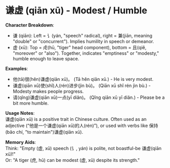 # **谦虚 (qiān xū) - Modest / Humble**

**Character Breakdown**:  
- 谦 (qiān): Left = 讠(yán, "speech" radical), right = 兼(jiān, meaning "double" or "concurrent"). Implies humility in speech or demeanor.  
- 虚 (xū): Top = 虍(hū, "tiger" head component), bottom = 且(qiě, "moreover" or "also"). Together, indicates "emptiness" or "modesty," humble enough to leave space.

**Examples**:  
- 他(tā)很(hěn)谦虚(qiān xū)。 (Tā hěn qiān xū.) - He is very modest.  
- 谦虚(qiān xū)使(shǐ)人(rén)进步(jìn bù)。 (Qiān xū shǐ rén jìn bù.) - Modesty makes people progress.  
- 请(qǐng)谦虚(qiān xū)一点(yī diǎn)。 (Qǐng qiān xū yī diǎn.) - Please be a bit more humble.

**Usage Notes**:  
谦虚(qiān xū) is a positive trait in Chinese culture. Often used as an adjective (“他是一个谦虚(qiān xū)的人(rén)”), or used with verbs like 保持(bǎo chí, "to maintain")谦虚(qiān xū).

**Memory Aids**:  
Think: "Empty (虚, xū) speech (讠, yán) is polite, not boastful-be 谦虚(qiān xū)!"  
Or: "A tiger (虎, hū) can be modest (虚, xū) despite its strength."